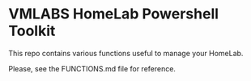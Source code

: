 
# VMLABS HomeLab Powershell Toolkit

This repo contains various functions useful to manage your HomeLab.

Please, see the FUNCTIONS.md file for reference.

